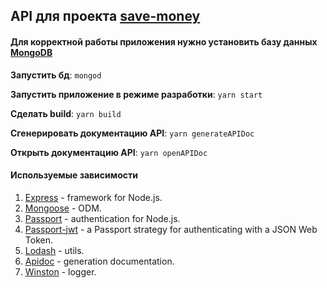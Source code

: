 ## API для проекта [save-money](https://github.com/RenatRysaev/save-money)

#### Для корректной работы приложения нужно установить базу данных [MongoDB](https://www.mongodb.com/)

**Запустить бд**: `mongod`

**Запустить приложение в режиме разработки**: `yarn start`

**Сделать build**: `yarn build`

**Сгенерировать документацию API**: `yarn generateAPIDoc`

**Открыть документацию API**: `yarn openAPIDoc`

#### Используемые зависимости

1. [Express](https://expressjs.com/) - framework for Node.js.
2. [Mongoose](https://mongoosejs.com/) - ODM.
3. [Passport](http://www.passportjs.org/) - authentication for Node.js.
4. [Passport-jwt](https://github.com/themikenicholson/passport-jwt) - a Passport strategy for authenticating with a JSON Web Token.
5. [Lodash](https://lodash.com/docs/4.17.11) - utils.
6. [Apidoc](http://apidocjs.com/) - generation documentation.
7. [Winston](https://github.com/winstonjs/winston) - logger.
